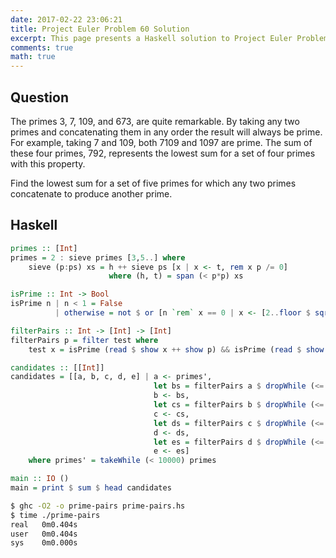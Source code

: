 ```yaml
---
date: 2017-02-22 23:06:21
title: Project Euler Problem 60 Solution
excerpt: This page presents a Haskell solution to Project Euler Problem 60.
comments: true
math: true
---
```



## Question

The primes 3, 7, 109, and 673, are quite remarkable. By taking any two
primes and concatenating them in any order the result will always be
prime. For example, taking 7 and 109, both 7109 and 1097 are prime. The
sum of these four primes, 792, represents the lowest sum for a set of
four primes with this property.

Find the lowest sum for a set of five primes for which any two primes
concatenate to produce another prime.







## Haskell

```haskell
primes :: [Int]
primes = 2 : sieve primes [3,5..] where
    sieve (p:ps) xs = h ++ sieve ps [x | x <- t, rem x p /= 0]
                      where (h, t) = span (< p*p) xs

isPrime :: Int -> Bool
isPrime n | n < 1 = False
          | otherwise = not $ or [n `rem` x == 0 | x <- [2..floor $ sqrt $ fromIntegral n]]

filterPairs :: Int -> [Int] -> [Int]
filterPairs p = filter test where
    test x = isPrime (read $ show x ++ show p) && isPrime (read $ show p ++ show x)

candidates :: [[Int]]
candidates = [[a, b, c, d, e] | a <- primes',
                                let bs = filterPairs a $ dropWhile (<= a) primes',
                                b <- bs,
                                let cs = filterPairs b $ dropWhile (<= b) bs,
                                c <- cs,
                                let ds = filterPairs c $ dropWhile (<= c) cs,
                                d <- ds,
                                let es = filterPairs d $ dropWhile (<= d) ds,
                                e <- es]
    where primes' = takeWhile (< 10000) primes

main :: IO ()
main = print $ sum $ head candidates
```


```bash
$ ghc -O2 -o prime-pairs prime-pairs.hs
$ time ./prime-pairs
real   0m0.404s
user   0m0.404s
sys    0m0.000s
```


